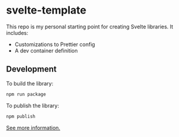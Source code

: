 # svelte-template

This repo is my personal starting point for creating Svelte libraries. It
includes:

-   Customizations to Prettier config
-   A dev container definition

## Development

To build the library:

```bash
npm run package
```

To publish the library:

```bash
npm publish
```

[See more information.](https://kit.svelte.dev/docs/packaging)
